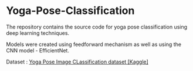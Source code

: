 # Yoga-Pose-Classification

The repository contains the source code for yoga pose classification using deep learning techniques. 

Models were created using feedforward mechanism as well as using the CNN model - EfficientNet.

Dataset : [Yoga Pose Image CLassification dataset [Kaggle]](https://www.kaggle.com/shrutisaxena/yoga-pose-image-classification-dataset)

